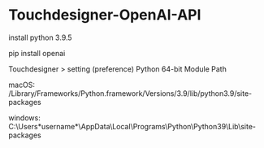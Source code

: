 # Touchdesigner-OpenAI-API

install python 3.9.5

pip install openai


Touchdesigner > setting (preference) Python 64-bit Module Path

macOS: /Library/Frameworks/Python.framework/Versions/3.9/lib/python3.9/site-packages

windows: C:\Users\*username*\AppData\Local\Programs\Python\Python39\Lib\site-packages

